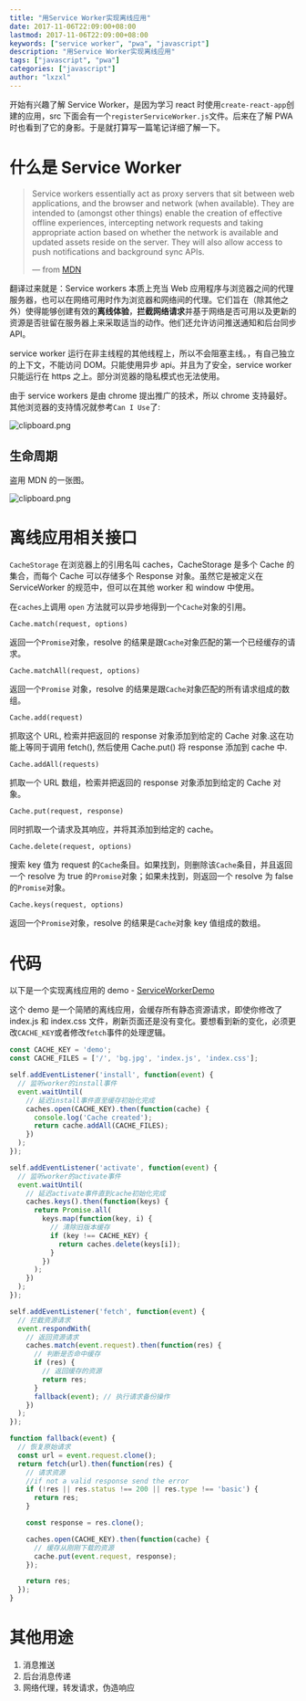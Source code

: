 ```yaml
---
title: "用Service Worker实现离线应用"
date: 2017-11-06T22:09:00+08:00
lastmod: 2017-11-06T22:09:00+08:00
keywords: ["service worker", "pwa", "javascript"]
description: "用Service Worker实现离线应用"
tags: ["javascript", "pwa"]
categories: ["javascript"]
author: "lxzxl"
---
```


开始有兴趣了解 Service Worker，是因为学习 react 时使用`create-react-app`创建的应用，src 下面会有一个`registerServiceWorker.js`文件。后来在了解 PWA 时也看到了它的身影。于是就打算写一篇笔记详细了解一下。

# 什么是 Service Worker

> Service workers essentially act as proxy servers that sit between web applications, and the browser and network (when available). They are intended to (amongst other things) enable the creation of effective offline experiences, intercepting network requests and taking appropriate action based on whether the network is available and updated assets reside on the server. They will also allow access to push notifications and background sync APIs.
>
> — from [MDN](https://developer.mozilla.org/en-US/docs/Web/API/Service_Worker_API)

翻译过来就是：Service workers 本质上充当 Web 应用程序与浏览器之间的代理服务器，也可以在网络可用时作为浏览器和网络间的代理。它们旨在（除其他之外）使得能够创建有效的**离线体验**，**拦截网络请求**并基于网络是否可用以及更新的资源是否驻留在服务器上来采取适当的动作。他们还允许访问推送通知和后台同步 API。

service worker 运行在非主线程的其他线程上，所以不会阻塞主线。，有自己独立的上下文，不能访问 DOM。只能使用异步 api。并且为了安全，service worker 只能运行在 https 之上。部分浏览器的隐私模式也无法使用。

由于 service workers 是由 chrome 提出推广的技术，所以 chrome 支持最好。其他浏览器的支持情况就参考`Can I Use`了:

![clipboard.png](/images/service-worker/caniuse.png)

## 生命周期

盗用 MDN 的一张图。

![clipboard.png](/images/service-worker/life-cycle.png)

# 离线应用相关接口

`CacheStorage` 在浏览器上的引用名叫 caches，CacheStorage 是多个 Cache 的集合，而每个 Cache 可以存储多个 Response 对象。虽然它是被定义在 ServiceWorker 的规范中，但可以在其他 worker 和 window 中使用。

在`caches`上调用 `open` 方法就可以异步地得到一个`Cache`对象的引用。

`Cache.match(request, options)`

返回一个`Promise`对象，resolve 的结果是跟`Cache`对象匹配的第一个已经缓存的请求。

`Cache.matchAll(request, options)`

返回一个`Promise` 对象，resolve 的结果是跟`Cache`对象匹配的所有请求组成的数组。

`Cache.add(request)`

抓取这个 URL, 检索并把返回的 response 对象添加到给定的 Cache 对象.这在功能上等同于调用 fetch(), 然后使用 Cache.put() 将 response 添加到 cache 中.

`Cache.addAll(requests)`

抓取一个 URL 数组，检索并把返回的 response 对象添加到给定的 Cache 对象。

`Cache.put(request, response)`

同时抓取一个请求及其响应，并将其添加到给定的 cache。

`Cache.delete(request, options)`

搜索 key 值为 request 的`Cache`条目。如果找到，则删除该`Cache`条目，并且返回一个 resolve 为 true 的`Promise`对象；如果未找到，则返回一个 resolve 为 false 的`Promise`对象。

`Cache.keys(request, options)`

返回一个`Promise`对象，resolve 的结果是`Cache`对象 key 值组成的数组。

# 代码

以下是一个实现离线应用的 demo - [ServiceWorkerDemo](https://github.com/lxzxl/ServiceWorkerDemo)

这个 demo 是一个简陋的离线应用，会缓存所有静态资源请求，即使你修改了 index.js 和 index.css 文件，刷新页面还是没有变化。要想看到新的变化，必须更改`CACHE_KEY`或者修改`fetch`事件的处理逻辑。

```javascript
const CACHE_KEY = 'demo';
const CACHE_FILES = ['/', 'bg.jpg', 'index.js', 'index.css'];

self.addEventListener('install', function(event) {
  // 监听worker的install事件
  event.waitUntil(
    // 延迟install事件直至缓存初始化完成
    caches.open(CACHE_KEY).then(function(cache) {
      console.log('Cache created');
      return cache.addAll(CACHE_FILES);
    })
  );
});

self.addEventListener('activate', function(event) {
  // 监听worker的activate事件
  event.waitUntil(
    // 延迟activate事件直到cache初始化完成
    caches.keys().then(function(keys) {
      return Promise.all(
        keys.map(function(key, i) {
          // 清除旧版本缓存
          if (key !== CACHE_KEY) {
            return caches.delete(keys[i]);
          }
        })
      );
    })
  );
});

self.addEventListener('fetch', function(event) {
  // 拦截资源请求
  event.respondWith(
    // 返回资源请求
    caches.match(event.request).then(function(res) {
      // 判断是否命中缓存
      if (res) {
        // 返回缓存的资源
        return res;
      }
      fallback(event); // 执行请求备份操作
    })
  );
});

function fallback(event) {
  // 恢复原始请求
  const url = event.request.clone();
  return fetch(url).then(function(res) {
    // 请求资源
    //if not a valid response send the error
    if (!res || res.status !== 200 || res.type !== 'basic') {
      return res;
    }

    const response = res.clone();

    caches.open(CACHE_KEY).then(function(cache) {
      // 缓存从刚刚下载的资源
      cache.put(event.request, response);
    });

    return res;
  });
}
```

# 其他用途

1. 消息推送
2. 后台消息传递
3. 网络代理，转发请求，伪造响应
